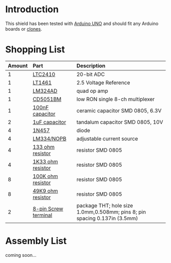 # Introduction #

This shield has been tested with [Arduino UNO](http://arduino.cc/en/Main/ArduinoBoardUno) and should fit any Arduino boards or [clones](http://arduino.cc/playground/Main/SimilarBoards).


# Shopping List #

| **Amount** | **Part** | **Description** |
|:-----------|:---------|:----------------|
| 1 | [LTC2410](http://octopart.com/ltc2420cs8%23pbf-linear+technology-406764) | 20-bit ADC |
| 1 | [LT1461](http://octopart.com/lt1461ais8-2.5%23pbf-linear+technology-523797) | 2.5 Voltage Reference |
| 1 | [LM324AD](http://octopart.com/lm324ad-texas+instruments-410371) | quad op amp |
| 1 | [CD5051BM](http://octopart.com/cd4051bm-texas+instruments-26106) | low RON single 8-ch multiplexer  |
| 1 | [100nF capacitor](http://octopart.com/mcca001225-multicomp-19023576) | ceramic capacitor SMD 0805, 6.3V |
| 2 | [1uF capacitor](http://octopart.com/tajr105k010rnj-avx-3806325) | tandalum capacitor SMD 0805, 10V |
| 4 | [1N457](http://octopart.com/1n457-fairchild+semiconductor-13407676) | diode |
| 4 | [LM334/NOPB](http://octopart.com/lm334z%2Fnopb-national+semiconductor-73222) | adjustable current source |
| 4 | [133 ohm resistor](http://octopart.com/rn73c2a133rbtdf-tyco+electronics-9565900) | resistor SMD 0805 |
| 4 | [1K33 ohm resistor](http://octopart.com/rn73c2a1k33btdf-tyco+electronics-9565937) | resistor SMD 0805|
| 8 | [100K ohm resistor](http://octopart.com/rn73c2a100kbtg-tyco+electronics-7515410) | resistor SMD 0805|
| 8 | [49K9 ohm resistor](http://octopart.com/rn73c2a49k9btg-tyco+electronics-2829110) | resistor SMD 0805|
| 2 | [8-pin Screw terminal](http://octopart.com/25.195.0853.0-wieland-5409991) | package THT; hole size 1.0mm,0.508mm; pins 8; pin spacing 0.137in (3.5mm)|


# Assembly List #
coming soon...